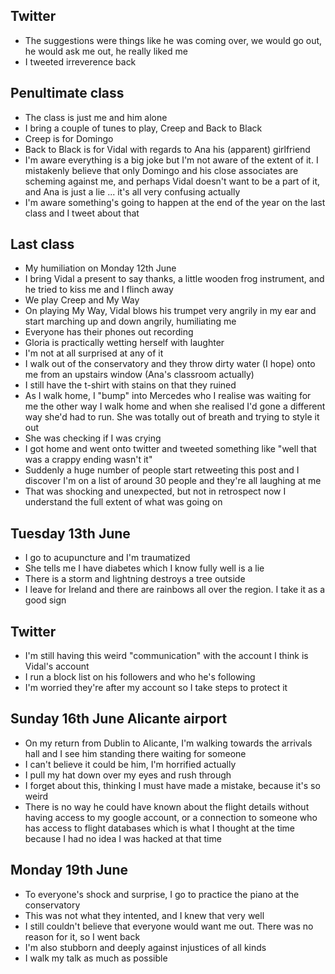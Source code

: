 ## Twitter

- The suggestions were things like he was coming over, we would go out, he would ask me out, he really liked me
- I tweeted irreverence back

## Penultimate class

- The class is just me and him alone
- I bring a couple of tunes to play, Creep and Back to Black
- Creep is for Domingo
- Back to Black is for Vidal with regards to Ana his (apparent) girlfriend
- I'm aware everything is a big joke but I'm not aware of the extent of it. I mistakenly believe that only Domingo and his close associates are scheming against me, and perhaps Vidal doesn't want to be a part of it, and Ana is just a lie ... it's all very confusing actually
- I'm aware something's going to happen at the end of the year on the last class and I tweet about that

## Last class

- My humiliation on Monday 12th June
- I bring Vidal a present to say thanks, a little wooden frog instrument, and he tried to kiss me and I flinch away
- We play Creep and My Way
- On playing My Way, Vidal blows his trumpet very angrily in my ear and start marching up and down angrily, humiliating me
- Everyone has their phones out recording
- Gloria is practically wetting herself with laughter
- I'm not at all surprised at any of it
- I walk out of the conservatory and they throw dirty water (I hope) onto me from an upstairs window (Ana's classroom actually)
- I still have the t-shirt with stains on that they ruined
- As I walk home, I "bump" into Mercedes who I realise was waiting for me the other way I walk home and when she realised I'd gone a different way she'd had to run. She was totally out of breath and trying to style it out
- She was checking if I was crying
- I got home and went onto twitter and tweeted something like "well that was a crappy ending wasn't it"
- Suddenly a huge number of people start retweeting this post and I discover I'm on a list of around 30 people and they're all laughing at me
- That was shocking and unexpected, but not in retrospect now I understand the full extent of what was going on

## Tuesday 13th June

- I go to acupuncture and I'm traumatized
- She tells me I have diabetes which I know fully well is a lie
- There is a storm and lightning destroys a tree outside
- I leave for Ireland and there are rainbows all over the region. I take it as a good sign

## Twitter

- I'm still having this weird "communication" with the account I think is Vidal's account
- I run a block list on his followers and who he's following
- I'm worried they're after my account so I take steps to protect it

## Sunday 16th June Alicante airport

- On my return from Dublin to Alicante, I'm walking towards the arrivals hall and I see him standing there waiting for someone
- I can't believe it could be him, I'm horrified actually
- I pull my hat down over my eyes and rush through
- I forget about this, thinking I must have made a mistake, because it's so weird 
- There is no way he could have known about the flight details without having access to my google account, or a connection to someone who has access to flight databases which is what I thought at the time because I had no idea I was hacked at that time

## Monday 19th June

- To everyone's shock and surprise, I go to practice the piano at the conservatory
- This was not what they intented, and I knew that very well
- I still couldn't believe that everyone would want me out. There was no reason for it, so I went back
- I'm also stubborn and deeply against injustices of all kinds
- I walk my talk as much as possible



